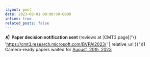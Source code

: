 ```yaml
---
layout: post
date: 2023-08-01 00:00:00-0000
inline: true
related_posts: false
---
```


:mailbox_with_mail: **Paper decision notification sent** (reviews at [CMT3 page]("{{ 'https://cmt3.research.microsoft.com/BVPAI2023/' | relative_url }}"))**!** Camera-ready papers waited for <u>August, 20th, 2023</u>
